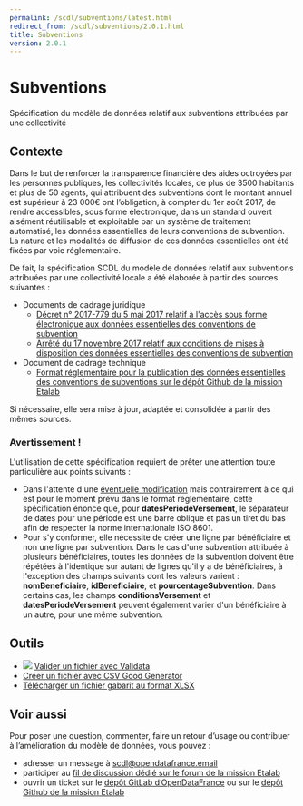 ```yaml
---
permalink: /scdl/subventions/latest.html
redirect_from: /scdl/subventions/2.0.1.html
title: Subventions
version: 2.0.1
---
```


# Subventions

Spécification du modèle de données relatif aux subventions attribuées par une collectivité

## Contexte

Dans le but de renforcer la transparence financière des aides octroyées par les personnes publiques, les collectivités locales, de plus de 3500 habitants et plus de 50 agents, qui attribuent des subventions dont le montant annuel est supérieur à 23 000€ ont l’obligation, à compter du 1er août 2017, de rendre accessibles, sous forme électronique, dans un standard ouvert aisément réutilisable et exploitable par un système de traitement automatisé, les données essentielles de leurs conventions de subvention. La nature et les modalités de diffusion de ces données essentielles ont été fixées par voie réglementaire.

De fait, la spécification SCDL du modèle de données relatif aux subventions attribuées par une collectivité locale a été élaborée à partir des sources suivantes :

- Documents de cadrage juridique
    - [​Décret n° 2017-779 du 5 mai 2017 relatif à l'accès sous forme électronique aux données essentielles des conventions de subvention​](https://www.legifrance.gouv.fr/jo_pdf.do?id=JORFTEXT000034600552)
    - [​Arrêté du 17 novembre 2017 relatif aux conditions de mises à disposition des données essentielles des conventions de subvention​](https://www.legifrance.gouv.fr/jo_pdf.do?id=JORFTEXT000036040528)
- Document de cadrage technique
    - [​Format réglementaire pour la publication des données essentielles des conventions de subventions sur le dépôt Github de la mission Etalab​](https://github.com/etalab/format-subventions)

Si nécessaire, elle sera mise à jour, adaptée et consolidée à partir des mêmes sources.

### Avertissement !

L'utilisation de cette spécification requiert de prêter une attention toute particulière aux points suivants :

* Dans l'attente d'une [éventuelle modification](https://github.com/etalab/format-subventions/issues/2) mais contrairement à ce qui est pour le moment prévu dans le format réglementaire, cette spécification énonce que, pour **datesPeriodeVersement**,  le séparateur de dates pour une période est une barre oblique et pas un tiret du bas afin de respecter la norme internationale ISO 8601.
* Pour s'y conformer, elle nécessite de créer une ligne par bénéficiaire et non une ligne par subvention. Dans le cas d'une subvention attribuée à plusieurs bénéficiaires, toutes les données de la subvention doivent être répétées à l'identique sur autant de lignes qu'il y a de bénéficiaires, à l'exception des champs suivants dont les valeurs varient : **nomBeneficiaire**, **idBeneficiaire**, et **pourcentageSubvention**. Dans certains cas, les champs **conditionsVersement** et **datesPeriodeVersement** peuvent également varier d'un bénéficiaire à un autre, pour une même subvention.

## Outils

* [![](https://scdl.opendatafrance.net/docs/assets/validata-logo-horizontal.png)](https://go.validata.fr/table-schema?schema_name=scdl.subventions) [Valider un fichier avec Validata](https://go.validata.fr/table-schema?schema_name=scdl.subventions)
* [Créer un fichier avec CSV Good Generator](https://csv-gg.etalab.studio/?schema=scdl%2Fsubventions)
* [Télécharger un fichier gabarit au format XLSX](https://scdl.opendatafrance.net/docs/templates/subventions.xlsx)

## Voir aussi

Pour poser une question, commenter, faire un retour d’usage ou contribuer à l’amélioration du modèle de données, vous pouvez :

* adresser un message à [scdl@opendatafrance.email](mailto:scdl@opendatafrance.email?subject=Subventions)
* participer au [fil de discussion dédié sur le forum de la mission Etalab](https://forum.etalab.gouv.fr/t/cadre-juridique-et-technique-de-louverture-des-donnees-de-subventions/4004)
* ouvrir un ticket sur le [dépôt GitLab d’OpenDataFrance](https://git.opendatafrance.net/scdl/subventions/issues) ou sur le [dépôt Github de la mission Etalab](https://github.com/etalab/format-subventions/issues/new)